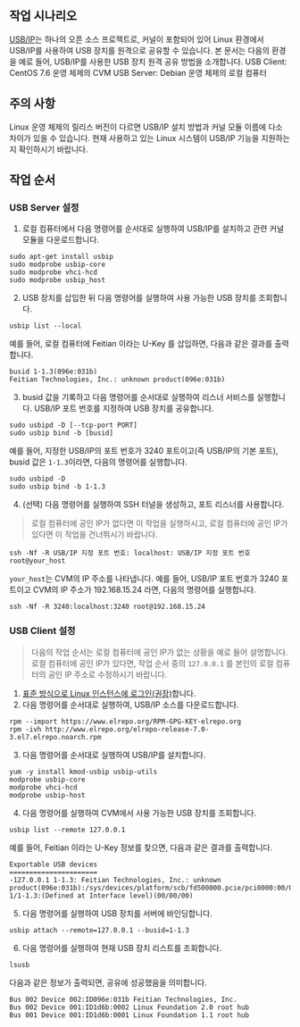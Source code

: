## 작업 시나리오

[USB/IP](http://usbip.sourceforge.net/)는 하나의 오픈 소스 프로젝트로, 커널이 포함되어 있어 Linux 환경에서 USB/IP를 사용하여 USB 장치를 원격으로 공유할 수 있습니다. 본 문서는 다음의 환경을 예로 들어, USB/IP를 사용한 USB 장치 원격 공유 방법을 소개합니다.
USB Client: CentOS 7.6 운영 체제의 CVM
USB Server: Debian 운영 체제의 로컬 컴퓨터

## 주의 사항
Linux 운영 체제의 릴리스 버전이 다르면 USB/IP 설치 방법과 커널 모듈 이름에 다소 차이가 있을 수 있습니다. 현재 사용하고 있는 Linux 시스템이 USB/IP 기능을 지원하는지 확인하시기 바랍니다.


## 작업 순서

### USB Server 설정

1. 로컬 컴퓨터에서 다음 명령어를 순서대로 실행하여 USB/IP를 설치하고 관련 커널 모듈을 다운로드합니다.
```
sudo apt-get install usbip
sudo modprobe usbip-core
sudo modprobe vhci-hcd
sudo modprobe usbip_host
```
2. USB 장치를 삽입한 뒤 다음 명령어를 실행하여 사용 가능한 USB 장치를 조회합니다.
```
usbip list --local
```
예를 들어, 로컬 컴퓨터에 Feitian 이라는 U-Key 를 삽입하면, 다음과 같은 결과를 출력합니다.
```
busid 1-1.3(096e:031b)
Feitian Technologies, Inc.: unknown product(096e:031b)
```
3. busid 값을 기록하고 다음 명령어를 순서대로 실행하여 리스너 서비스를 실행합니다. USB/IP 포트 번호를 지정하여 USB 장치를 공유합니다.
```
sudo usbipd -D [--tcp-port PORT]
sudo usbip bind -b [busid]
```
예를 들어, 지정한 USB/IP의 포트 번호가 3240 포트이고(즉 USB/IP의 기본 포트), busid 값은 `1-1.3`이라면, 다음의 명령어를 실행합니다.
```
sudo usbipd -D
sudo usbip bind -b 1-1.3
```
4. (선택) 다음 명령어를 실행하여 SSH 터널을 생성하고, 포트 리스너를 사용합니다.
> 로컬 컴퓨터에 공인 IP가 없다면 이 작업을 실행하시고, 로컬 컴퓨터에 공인 IP가 있다면 이 작업을 건너뛰시기 바랍니다.
>
```
ssh -Nf -R USB/IP 지정 포트 번호: localhost: USB/IP 지정 포트 번호 root@your_host
```
`your_host`는 CVM의 IP 주소를 나타냅니다.
예를 들어, USB/IP 포트 번호가 3240 포트이고 CVM의 IP 주소가 192.168.15.24 라면, 다음의 명령어를 실행합니다.
```
ssh -Nf -R 3240:localhost:3240 root@192.168.15.24
```


### USB Client 설정

> 다음의 작업 순서는 로컬 컴퓨터에 공인 IP가 없는 상황을 예로 들어 설명합니다. 로컬 컴퓨터에 공인 IP가 있다면, 작업 순서 중의 `127.0.0.1` 를 본인의 로컬 컴퓨터의 공인 IP 주소로 수정하시기 바랍니다.
>

1. [표준 방식으로 Linux 인스턴스에 로그인(권장)](https://intl.cloud.tencent.com/document/product/213/5436)합니다.
2. 다음 명령어를 순서대로 실행하여, USB/IP 소스를 다운로드합니다.
```
rpm --import https://www.elrepo.org/RPM-GPG-KEY-elrepo.org
rpm -ivh http://www.elrepo.org/elrepo-release-7.0-3.el7.elrepo.noarch.rpm
```
3. 다음 명령어를 순서대로 실행하여 USB/IP를 설치합니다.
```
yum -y install kmod-usbip usbip-utils
modprobe usbip-core
modprobe vhci-hcd
modprobe usbip-host
```
4. 다음 명령어를 실행하여 CVM에서 사용 가능한 USB 장치를 조회합니다.
```
usbip list --remote 127.0.0.1
```
예를 들어, Feitian 이라는 U-Key 정보를 찾으면, 다음과 같은 결과를 출력합니다.
```
Exportable USB devices
======================
-127.0.0.1 1-1.3: Feitian Technologies, Inc.: unknown product(096e:031b):/sys/devices/platform/scb/fd500000.pcie/pci0000:00/0000:00:00.0/0000:01:00.0/usb1/1-1/1-1.3:(Defined at Interface level)(00/00/00)
```
5. 다음 명령어를 실행하여 USB 장치를 서버에 바인딩합니다.
```
usbip attach --remote=127.0.0.1 --busid=1-1.3
```
6. 다음 명령어를 실행하여 현재 USB 장치 리스트를 조회합니다.
```
lsusb
```
다음과 같은 정보가 출력되면, 공유에 성공했음을 의미합니다.
```
Bus 002 Device 002:ID096e:031b Feitian Technologies, Inc.
Bus 002 Device 001:ID1d6b:0002 Linux Foundation 2.0 root hub
Bus 001 Device 001:ID1d6b:0001 Linux Foundation 1.1 root hub
```
